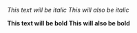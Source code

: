 <i>*This text will be italic*
_This will also be italic_</i>

<b>**This text will be bold**
__This will also be bold__</b>

